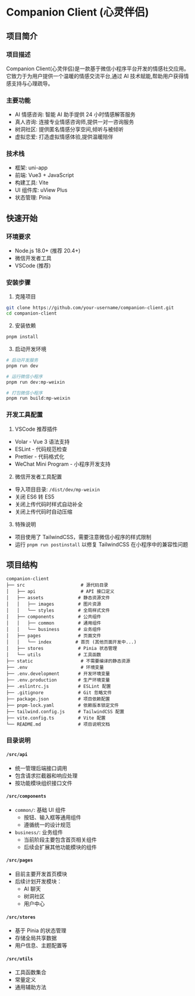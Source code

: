 # Companion Client (心灵伴侣)

## 项目简介

### 项目描述

Companion Client(心灵伴侣)是一款基于微信小程序平台开发的情感社交应用。它致力于为用户提供一个温暖的情感交流平台,通过 AI 技术赋能,帮助用户获得情感支持与心理疏导。

### 主要功能

- AI 情感咨询: 智能 AI 助手提供 24 小时情感解答服务
- 真人咨询: 连接专业情感咨询师,提供一对一咨询服务
- 树洞社区: 提供匿名情感分享空间,倾听与被倾听
- 虚拟恋爱: 打造虚拟情感体验,提供温暖陪伴

### 技术栈

- 框架: uni-app
- 前端: Vue3 + JavaScript
- 构建工具: Vite
- UI 组件库: uView Plus
- 状态管理: Pinia

## 快速开始

### 环境要求

- Node.js 18.0+ (推荐 20.4+)
- 微信开发者工具
- VSCode (推荐)

### 安装步骤

1. 克隆项目

```bash
git clone https://github.com/your-username/companion-client.git
cd companion-client
```

2. 安装依赖

```bash
pnpm install
```

3. 启动开发环境

```bash
# 启动开发服务
pnpm run dev

# 运行微信小程序
pnpm run dev:mp-weixin

# 打包微信小程序
pnpm run build:mp-weixin
```

### 开发工具配置

1. VSCode 推荐插件

- Volar - Vue 3 语法支持
- ESLint - 代码规范检查
- Prettier - 代码格式化
- WeChat Mini Program - 小程序开发支持

2. 微信开发者工具配置

- 导入项目目录: `/dist/dev/mp-weixin`
- 关闭 ES6 转 ES5
- 关闭上传代码时样式自动补全
- 关闭上传代码时自动压缩

3. 特殊说明

- 项目使用了 TailwindCSS，需要注意微信小程序的样式限制
- 运行 `pnpm run postinstall` 以修复 TailwindCSS 在小程序中的兼容性问题

## 项目结构

```
companion-client
├── src                     # 源代码目录
│   ├── api                 # API 接口定义
│   ├── assets             # 静态资源文件
│   │   ├── images         # 图片资源
│   │   └── styles         # 全局样式文件
│   ├── components         # 公共组件
│   │   ├── common         # 通用组件
│   │   └── business       # 业务组件
│   ├── pages              # 页面文件
│   │   └── index         # 首页 (其他页面开发中...)
│   ├── stores             # Pinia 状态管理
│   └── utils              # 工具函数
├── static                  # 不需要编译的静态资源
├── .env                    # 环境变量
├── .env.development       # 开发环境变量
├── .env.production        # 生产环境变量
├── .eslintrc.js           # ESLint 配置
├── .gitignore             # Git 忽略文件
├── package.json           # 项目依赖配置
├── pnpm-lock.yaml         # 依赖版本锁定文件
├── tailwind.config.js     # TailwindCSS 配置
├── vite.config.ts         # Vite 配置
└── README.md              # 项目说明文档
```

### 目录说明

#### `/src/api`

- 统一管理后端接口调用
- 包含请求拦截器和响应处理
- 按功能模块组织接口文件

#### `/src/components`

- `common/`: 基础 UI 组件
  - 按钮、输入框等通用组件
  - 遵循统一的设计规范
- `business/`: 业务组件
  - 当前阶段主要包含首页相关组件
  - 后续会扩展其他功能模块的组件

#### `/src/pages`

- 目前主要开发首页模块
- 后续计划开发模块：
  - AI 聊天
  - 树洞社区
  - 用户中心

#### `/src/stores`

- 基于 Pinia 的状态管理
- 存储全局共享数据
- 用户信息、主题配置等

#### `/src/utils`

- 工具函数集合
- 常量定义
- 通用辅助方法
